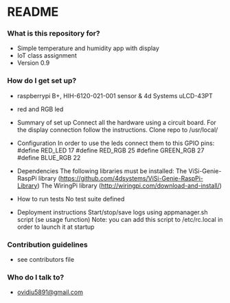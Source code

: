 # README #

### What is this repository for? ###
* Simple temperature and humidity app with display
* IoT class assignment
* Version 0.9


### How do I get set up? ###
* raspberrypi B+, HIH-6120-021-001 sensor & 4d Systems uLCD-43PT
* red and RGB led

* Summary of set up
  Connect all the hardware using a circuit board.
  For the display connection follow the instructions.
  Clone repo to /usr/local/

* Configuration
In order to use the leds connect them to this GPIO pins:
#define	RED_LED	17
#define RED_RGB 25
#define GREEN_RGB 27
#define BLUE_RGB 22

* Dependencies
  The following libraries must be installed:
    The ViSi-Genie-RaspPi library (https://github.com/4dsystems/ViSi-Genie-RaspPi-Library)
    The WiringPi library (http://wiringpi.com/download-and-install/)

* How to run tests
  No test suite defined

* Deployment instructions
  Start/stop/save logs using appmanager.sh script (se usage function)
  Note: you can add this script to /etc/rc.local in order to launch it at startup

### Contribution guidelines ###

* see contributors file

### Who do I talk to? ###

* ovidiu5891@gmail.com